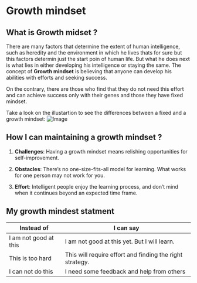 # Growth mindset
## What is Growth midset ?
There are many factors that determine the extent of human intelligence, such as heredity and the environment in which he lives
thats for sure but this factors determin just the start poin of human life. But what he does next is what lies in either developing his intelligence or staying the same. The concept of **Growth mindset** is believing that anyone can develop his abilities with efforts and seeking success.

On the contrary, there are those who find that they do not need this effort and can achieve success only with their genes and those they have fixed mindset.

Take a look on the illustartion to see the differences between a fixed and a growth mindset:
![Image](https://3kllhk1ibq34qk6sp3bhtox1-wpengine.netdna-ssl.com/wp-content/uploads/NewGrowthMindset2.png)

## How I can maintaining a growth mindset ?

1. **Challenges**:
Having a growth mindset means relishing opportunities for self-improvement.

2. **Obstacles**:
There’s no one-size-fits-all model for learning. What works for one person may not work for you.

3. **Effort**:
Intelligent people enjoy the learning process, and don’t mind when it continues beyond an expected time frame.


## My growth mindest statment 

**Instead of** | **I can say**
------------ | -------------
I am not good at this | I am not good at this yet. But I will learn.
This is too hard | This will require effort and finding the right strategy.
I can not do this | I need some feedback and help from others

